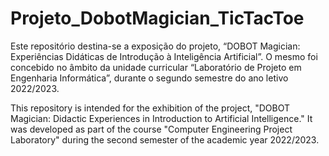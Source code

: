 # Projeto_DobotMagician_TicTacToe
Este repositório destina-se a exposição do projeto, “DOBOT Magician: Experiências Didáticas de Introdução à Inteligência Artificial”. O mesmo foi concebido no âmbito da unidade curricular “Laboratório de Projeto em Engenharia Informática”, durante o segundo semestre do ano letivo 2022/2023. 


This repository is intended for the exhibition of the project, "DOBOT Magician: Didactic Experiences in Introduction to Artificial Intelligence." It was developed as part of the course "Computer Engineering Project Laboratory" during the second semester of the academic year 2022/2023.
